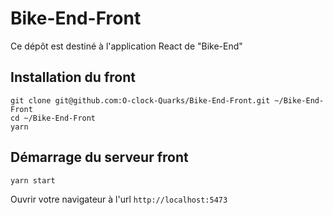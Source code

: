 # Bike-End-Front

Ce dépôt est destiné à l'application React de "Bike-End"

## Installation du front

```
git clone git@github.com:O-clock-Quarks/Bike-End-Front.git ~/Bike-End-Front
cd ~/Bike-End-Front
yarn
```

## Démarrage du serveur front

`yarn start`

Ouvrir votre navigateur à l'url `http://localhost:5473`
